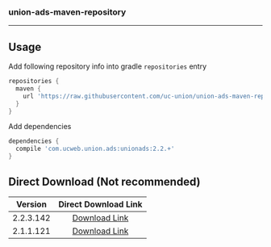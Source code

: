 ### union-ads-maven-repository

***

## Usage

Add following repository info into gradle `repositories` entry

```gradle
repositories {
  maven {
    url 'https://raw.githubusercontent.com/uc-union/union-ads-maven-repository/master'
  }
}
```

Add dependencies

```gradle
dependencies {
  compile 'com.ucweb.union.ads:unionads:2.2.+'
}
```

## Direct Download (Not recommended)

|Version|Direct Download Link|
|:---:|:---:|
|2.2.3.142|[Download Link][unionads-2-2-3-142]|
|2.1.1.121|[Download Link][unionads-2-1-1-121]|

[unionads-2-2-3-142]: https://github.com/uc-union/union-ads-maven-repository/raw/master/com/ucweb/union/ads/unionads/2.2.3.142/unionads-2.2.3.142.aar
[unionads-2-1-1-121]: https://github.com/uc-union/union-ads-maven-repository/raw/master/com/ucweb/union/ads/unionads/2.1.1.121/unionads-2.1.1.121.jar
